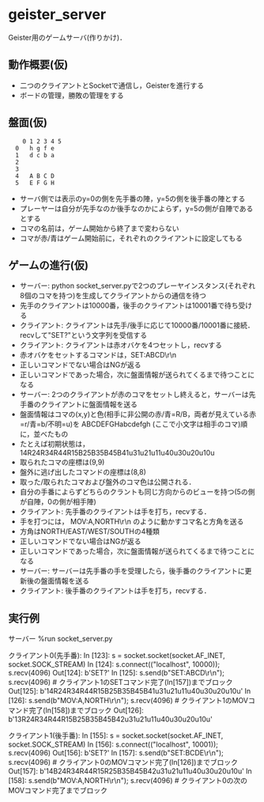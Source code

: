 # geister_server

Geister用のゲームサーバ(作りかけ)．

## 動作概要(仮)
- 二つのクライアントとSocketで通信し，Geisterを進行する
- ボードの管理，勝敗の管理をする

## 盤面(仮)
        0 1 2 3 4 5
      0   h g f e
      1   d c b a
      2
      3
      4   A B C D
      5   E F G H
- サーバ側では表示のy=0の側を先手番の陣，y=5の側を後手番の陣とする
- プレーヤーは自分が先手なのか後手なのかによらず，y=5の側が自陣であるとする
- コマの名前は，ゲーム開始から終了まで変わらない
- コマが赤/青はゲーム開始前に，それぞれのクライアントに設定してもる

## ゲームの進行(仮)
- サーバー: python socket_server.pyで2つのプレーヤインスタンス(それぞれ8個のコマを持つ)を生成してクライアントからの通信を待つ
 - 先手のクライアントは10000番，後手のクライアントは10001番で待ち受ける
- クライアント: クライアントは先手/後手に応じて10000番/10001番に接続．recvして"SET?"という文字列を受信する
- クライアント: クライアントは赤オバケを4つセットし，recvする
 - 赤オバケをセットするコマンドは，SET:ABCD\r\n
 - 正しいコマンドでない場合はNGが返る
 - 正しいコマンドであった場合，次に盤面情報が送られてくるまで待つことになる
- サーバー: 2つのクライアントが赤のコマをセットし終えると，サーバーは先手番のクライアントに盤面情報を送る
 - 盤面情報はコマの(x,y)と色(相手に非公開の赤/青=R/B，両者が見えている赤=r/青=b/不明=u)を ABCDEFGHabcdefgh (ここで小文字は相手のコマ)順に，並べたもの
 - たとえば初期状態は，14R24R34R44R15B25B35B45B41u31u21u11u40u30u20u10u
 - 取られたコマの座標は(9,9)
 - 盤外に逃げ出したコマンドの座標は(8,8)
 - 取った/取られたコマおよび盤外のコマ色は公開される．
 - 自分の手番によらずどちらのクラントも同じ方向からのビューを持つ(5の側が自陣，0の側が相手陣)
- クライアント: 先手番のクライアントは手を打ち，recvする．
 - 手を打つには， MOV:A,NORTH\r\n のように動かすコマ名と方角を送る
 - 方角はNORTH/EAST/WEST/SOUTHの4種類
 - 正しいコマンドでない場合はNGが返る
 - 正しいコマンドであった場合，次に盤面情報が送られてくるまで待つことになる
- サーバー: サーバーは先手番の手を受理したら，後手番のクライアントに更新後の盤面情報を送る
- クライアント: 後手番のクライアントは手を打ち，recvする．

## 実行例
サーバー
    %run socket_server.py

クライアント0(先手番):
    In [123]: s = socket.socket(socket.AF_INET, socket.SOCK_STREAM)
    In [124]: s.connect(("localhost", 10000)); s.recv(4096)
    Out[124]: b'SET?'
    In [125]: s.send(b"SET:ABCD\r\n"); s.recv(4096) # クライアント1のSETコマンド完了(In[157])までブロック
    Out[125]: b'14R24R34R44R15B25B35B45B41u31u21u11u40u30u20u10u'
    In [126]: s.send(b"MOV:A,NORTH\r\n"); s.recv(4096) # クライアント1のMOVコマンド完了(In[158])までブロック
    Out[126]: b'13R24R34R44R15B25B35B45B42u31u21u11u40u30u20u10u'

クライアント1(後手番):
    In [155]: s = socket.socket(socket.AF_INET, socket.SOCK_STREAM)
    In [156]: s.connect(("localhost", 10001)); s.recv(4096)
    Out[156]: b'SET?'
    In [157]: s.send(b"SET:BCDE\r\n"); s.recv(4096) # クライアント0のMOVコマンド完了(In[126])までブロック
    Out[157]: b'14B24R34R44R15R25B35B45B42u31u21u11u40u30u20u10u'
    In [158]: s.send(b"MOV:A,NORTH\r\n"); s.recv(4096) # クライアント0の次のMOVコマンド完了までブロック
